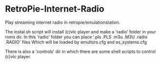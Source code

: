 # RetroPie-Internet-Radio
Play streaming internet radio in retropie/emulationstation.

The instal.sh script will install (c)vlc player and make a 'radio' folder in your roms dir.
In this 'radio' folder you can place '.pls .PLS .m3u .M3U .radio .RADIO' files
Which will be loaded by emultors.cfg and es_systems.cfg

There is also a 'controls' dir in which there are some shell scripts to control (c)vlc player.

